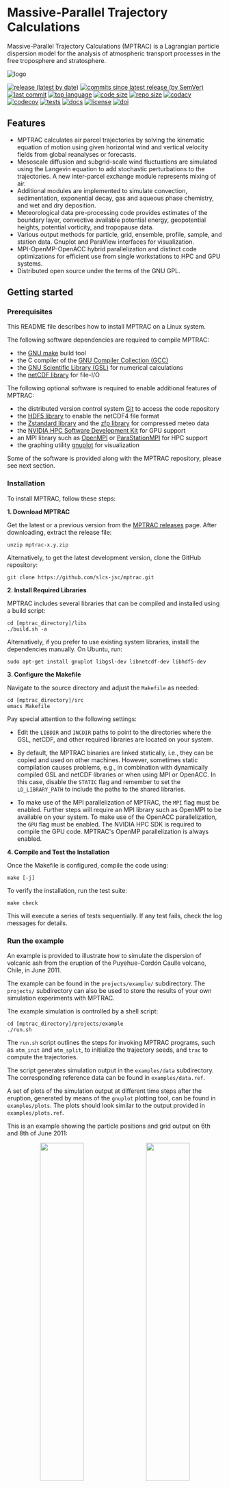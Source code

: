 # Massive-Parallel Trajectory Calculations

Massive-Parallel Trajectory Calculations (MPTRAC) is a Lagrangian particle dispersion model for the analysis of atmospheric transport processes in the free troposphere and stratosphere.

![logo](https://github.com/slcs-jsc/mptrac/blob/master/docs/logo/MPTRAC_320px.png)

[![release (latest by date)](https://img.shields.io/github/v/release/slcs-jsc/mptrac)](https://github.com/slcs-jsc/mptrac/releases)
[![commits since latest release (by SemVer)](https://img.shields.io/github/commits-since/slcs-jsc/mptrac/latest)](https://github.com/slcs-jsc/mptrac/commits/master)
[![last commit](https://img.shields.io/github/last-commit/slcs-jsc/mptrac.svg)](https://github.com/slcs-jsc/mptrac/commits/master)
[![top language](https://img.shields.io/github/languages/top/slcs-jsc/mptrac.svg)](https://github.com/slcs-jsc/mptrac/tree/master/src)
[![code size](https://img.shields.io/github/languages/code-size/slcs-jsc/mptrac.svg)](https://github.com/slcs-jsc/mptrac/tree/master/src)
[![repo size](https://img.shields.io/github/repo-size/slcs-jsc/mptrac.svg)](https://github.com/slcs-jsc/mptrac/tree/master/src)
[![codacy](https://api.codacy.com/project/badge/Grade/a9de7b2239f843b884d2a4eb583726c9)](https://app.codacy.com/gh/slcs-jsc/mptrac?utm_source=github.com&utm_medium=referral&utm_content=slcs-jsc/mptrac&utm_campaign=Badge_Grade_Settings)
[![codecov](https://codecov.io/gh/slcs-jsc/mptrac/branch/master/graph/badge.svg?token=4X6IEHWUBJ)](https://codecov.io/gh/slcs-jsc/mptrac)
[![tests](https://img.shields.io/github/actions/workflow/status/slcs-jsc/mptrac/tests.yml?branch=master&label=tests)](https://github.com/slcs-jsc/mptrac/actions)
[![docs](https://img.shields.io/github/actions/workflow/status/slcs-jsc/mptrac/docs.yml?branch=master&label=docs)](https://slcs-jsc.github.io/mptrac)
[![license](https://img.shields.io/github/license/slcs-jsc/mptrac.svg)](https://github.com/slcs-jsc/mptrac/blob/master/COPYING)
[![doi](https://zenodo.org/badge/DOI/10.5281/zenodo.4400597.svg)](https://doi.org/10.5281/zenodo.4400597)

## Features

* MPTRAC calculates air parcel trajectories by solving the kinematic equation of motion using given horizontal wind and vertical velocity fields from global reanalyses or forecasts.
* Mesoscale diffusion and subgrid-scale wind fluctuations are simulated using the Langevin equation to add stochastic perturbations to the trajectories. A new inter-parcel exchange module represents mixing of air.
* Additional modules are implemented to simulate convection, sedimentation, exponential decay, gas and aqueous phase chemistry, and wet and dry deposition.
* Meteorological data pre-processing code provides estimates of the boundary layer, convective available potential energy, geopotential heights, potential vorticity, and tropopause data.
* Various output methods for particle, grid, ensemble, profile, sample, and station data. Gnuplot and ParaView interfaces for visualization.
* MPI-OpenMP-OpenACC hybrid parallelization and distinct code optimizations for efficient use from single workstations to HPC and GPU systems.
* Distributed open source under the terms of the GNU GPL.

## Getting started

### Prerequisites

This README file describes how to install MPTRAC on a Linux system.

The following software dependencies are required to compile MPTRAC:

* the [GNU make](https://www.gnu.org/software/make) build tool
* the C compiler of the [GNU Compiler Collection (GCC)](https://gcc.gnu.org)
* the [GNU Scientific Library (GSL)](https://www.gnu.org/software/gsl) for numerical calculations
* the [netCDF library](http://www.unidata.ucar.edu/software/netcdf) for file-I/O

The following optional software is required to enable additional features of MPTRAC:

* the distributed version control system [Git](https://git-scm.com/) to access the code repository
* the [HDF5 library](https://www.hdfgroup.org/solutions/hdf5) to enable the netCDF4 file format
* the [Zstandard library](https://facebook.github.io/zstd) and the [zfp library](https://computing.llnl.gov/projects/zfp) for compressed meteo data
* the [NVIDIA HPC Software Development Kit](https://developer.nvidia.com/hpc-sdk) for GPU support
* an MPI library such as [OpenMPI](https://www.open-mpi.org) or [ParaStationMPI](https://github.com/ParaStation/psmpi) for HPC support
* the graphing utility [gnuplot](http://www.gnuplot.info) for visualization

Some of the software is provided along with the MPTRAC repository, please see next section.

### Installation

To install MPTRAC, follow these steps:

**1. Download MPTRAC**

Get the latest or a previous version from the [MPTRAC releases](https://github.com/slcs-jsc/mptrac/releases) page. After downloading, extract the release file:

    unzip mptrac-x.y.zip

Alternatively, to get the latest development version, clone the GitHub repository:

    git clone https://github.com/slcs-jsc/mptrac.git

**2. Install Required Libraries**

MPTRAC includes several libraries that can be compiled and installed using a build script:

    cd [mptrac_directory]/libs
    ./build.sh -a

Alternatively, if you prefer to use existing system libraries, install the dependencies manually. On Ubuntu, run:

    sudo apt-get install gnuplot libgsl-dev libnetcdf-dev libhdf5-dev

**3. Configure the Makefile**

Navigate to the source directory and adjust the `Makefile` as needed:

    cd [mptrac_directory]/src
    emacs Makefile

Pay special attention to the following settings:

* Edit the `LIBDIR` and `INCDIR` paths to point to the directories where the GSL, netCDF, and other required libraries are located on your system.

* By default, the MPTRAC binaries are linked statically, i.e., they can be copied and used on other machines. However, sometimes static compilation causes problems, e.g., in combination with dynamically compiled GSL and netCDF libraries or when using MPI or OpenACC. In this case, disable the `STATIC` flag and remember to set the `LD_LIBRARY_PATH` to include the paths to the shared libraries.

* To make use of the MPI parallelization of MPTRAC, the `MPI` flag must be enabled. Further steps will require an MPI library such as OpenMPI to be available on your system. To make use of the OpenACC parallelization, the `GPU` flag must be enabled. The NVIDIA HPC SDK is required to compile the GPU code. MPTRAC's OpenMP parallelization is always enabled.

**4. Compile and Test the Installation**

Once the Makefile is configured, compile the code using:

    make [-j]

To verify the installation, run the test suite:

    make check

This will execute a series of tests sequentially. If any test fails, check the log messages for details.

### Run the example

An example is provided to illustrate how to simulate the dispersion of volcanic ash from the eruption of the Puyehue-Cordón Caulle volcano, Chile, in June 2011.

The example can be found in the `projects/example/` subdirectory. The `projects/` subdirectory can also be used to store the results of your own simulation experiments with MPTRAC.

The example simulation is controlled by a shell script:

    cd [mptrac_directory]/projects/example
    ./run.sh

The `run.sh` script outlines the steps for invoking MPTRAC programs, such as `atm_init` and `atm_split`, to initialize the trajectory seeds, and `trac` to compute the trajectories.

The script generates simulation output in the `examples/data` subdirectory. The corresponding reference data can be found in `examples/data.ref`.

A set of plots of the simulation output at different time steps after the eruption, generated by means of the `gnuplot` plotting tool, can be found in `examples/plots`. The plots should look similar to the output provided in `examples/plots.ref`.

This is an example showing the particle positions and grid output on 6th and 8th of June 2011:

<p align="center"><img src="projects/example/plots.ref/atm_2011_06_06_00_00.tab.png" width="45%"/> &emsp; <img src="projects/example/plots.ref/grid_2011_06_06_00_00.tab.png" width="45%"/></p>
<p align="center"><img src="projects/example/plots.ref/atm_2011_06_08_00_00.tab.png" width="45%"/> &emsp; <img src="projects/example/plots.ref/grid_2011_06_08_00_00.tab.png" width="45%"/></p>

## Further information

These are the main scientific publications that provide information about MPTRAC:

* Hoffmann, L., Baumeister, P. F., Cai, Z., Clemens, J., Griessbach, S., Günther, G., Heng, Y., Liu, M., Haghighi Mood, K., Stein, O., Thomas, N., Vogel, B., Wu, X., and Zou, L.: Massive-Parallel Trajectory Calculations version 2.2 (MPTRAC-2.2): Lagrangian transport simulations on graphics processing units (GPUs), Geosci. Model Dev., 15, 2731–2762, https://doi.org/10.5194/gmd-15-2731-2022, 2022.

* Hoffmann, L., T. Rößler, S. Griessbach, Y. Heng, and O. Stein, Lagrangian transport simulations of volcanic sulfur dioxide emissions: Impact of meteorological data products, J. Geophys. Res. Atmos., 121, 4651-4673, https://doi.org/10.1002/2015JD023749, 2016. 

Additional references are collected on the [references web page](https://slcs-jsc.github.io/mptrac/references/).

More detailed information for users of MPTRAC is provided in the [user manual](https://slcs-jsc.github.io/mptrac).

Information for developers of MPTRAC can be found in the [doxygen manual](https://slcs-jsc.github.io/mptrac/doxygen).

For additional information, please also refer to the [wiki](https://github.com/slcs-jsc/mptrac/wiki).

## Contributing

We are committed to supporting both operational and research applications with MPTRAC.

If you encounter any issues or have feature requests, please submit them on the [issue tracker](https://github.com/slcs-jsc/mptrac/issues).

For code changes or fixes, feel free to submit a [pull requests](https://github.com/slcs-jsc/mptrac/pulls).

If you have any questions or need assistance, don't hesitate to reach out to us. We are happy to help!

## License

MPTRAC is being developed at the Jülich Supercomputing Centre, Forschungszentrum Jülich, Germany.

MPTRAC is distributed under the terms of the [GNU General Public License v3.0](https://github.com/slcs-jsc/mptrac/blob/master/COPYING).

For information on how to cite the MPTRAC model in scientific publications, please refer to the [citation file](https://github.com/slcs-jsc/mptrac/blob/master/CITATION.cff).

## Contact

Dr. Lars Hoffmann

Jülich Supercomputing Centre, Forschungszentrum Jülich

e-mail: l.hoffmann@fz-juelich.de
